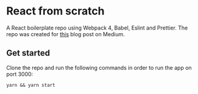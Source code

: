 # React from scratch

A React boilerplate repo using Webpack 4, Babel, Eslint and Prettier. The repo was created for [this](https://medium.com) blog post on Medium.

## Get started

Clone the repo and run the following commands in order to run the app on port 3000:

```
yarn && yarn start
```
